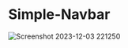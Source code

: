 # Simple-Navbar
![Screenshot 2023-12-03 221250](https://github.com/Pragyac9/Simple-Navbar/assets/136442660/743d7f0d-ec61-4149-a545-8e2abdbd26a6)
